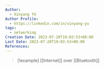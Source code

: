 ```yaml
---
Author:
  - Xinyang YU
Author Profile:
  - https://linkedin.com/in/xinyang-yu
tags:
  - networking
Creation Date: 2023-07-20T19:03:53+08:00
Last Date: 2023-07-20T19:03:53+08:00
References:
---
```

>[!example] 
> [[Internet]] over [[Bluetooth]]